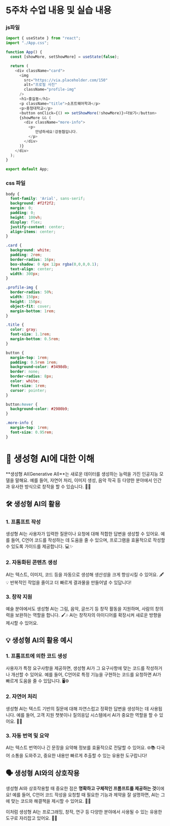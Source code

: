 # 5주차 수업 내용 및 실습 내용
### js파일
```js
import { useState } from "react";
import "./App.css";

function App() {
  const [showMore, setShowMore] = useState(false);

  return (
    <div className="card">
      <img
        src="https://via.placeholder.com/150"
        alt="프로필 사진"
        className="profile-img"
      />
      <h1>홍길동</h1>
      <p className="title">소프트웨어학과</p>
      <p>충청대학교</p>
      <button onClick={() => setShowMore(!showMore)}>더보기</button>
      {showMore && (
        <div className="more-info">
          <p>
             안녕하세요!강동협입니다.
          </p>
        </div>
      )}
    </div>
  );
}

export default App;
```
### css 파일
``` css
body {
  font-family: 'Arial', sans-serif;
  background: #f2f2f2;
  margin: 0;
  padding: 0;
  height: 100vh;
  display: flex;
  justify-content: center;
  align-items: center;
}

.card {
  background: white;
  padding: 2rem;
  border-radius: 16px;
  box-shadow: 0 4px 12px rgba(0,0,0,0.1);
  text-align: center;
  width: 300px;
}

.profile-img {
  border-radius: 50%;
  width: 150px;
  height: 150px;
  object-fit: cover;
  margin-bottom: 1rem;
}

.title {
  color: gray;
  font-size: 1.1rem;
  margin-bottom: 0.5rem;
}

button {
  margin-top: 1rem;
  padding: 0.5rem 1rem;
  background-color: #3498db;
  border: none;
  border-radius: 8px;
  color: white;
  font-size: 1rem;
  cursor: pointer;
}

button:hover {
  background-color: #2980b9;
}

.more-info {
  margin-top: 1rem;
  font-size: 0.95rem;
}
```
# 🤖 생성형 AI에 대한 이해

**생성형 AI(Generative AI)**는 새로운 데이터를 생성하는 능력을 가진 인공지능 모델을 말해요. 예를 들어, 자연어 처리, 이미지 생성, 음악 작곡 등 다양한 분야에서 인간과 유사한 방식으로 창작을 할 수 있습니다. 🎨🎶

## 🛠️ 생성형 AI의 활용

### 1. **프롬프트 작성**
생성형 AI는 사용자가 입력한 질문이나 요청에 대해 적합한 답변을 생성할 수 있어요. 예를 들어, C언어 코드를 작성하는 데 도움을 줄 수 있으며, 프로그램을 효율적으로 작성할 수 있도록 가이드를 제공합니다. 💻✨

### 2. **자동화된 콘텐츠 생성**
AI는 텍스트, 이미지, 코드 등을 자동으로 생성해 생산성을 크게 향상시킬 수 있어요. 🖋️💡 반복적인 작업을 줄이고 더 빠르게 결과물을 만들어낼 수 있답니다!

### 3. **창작 지원**
예술 분야에서도 생성형 AI는 그림, 음악, 글쓰기 등 창작 활동을 지원하며, 사람의 창의력을 보완하는 역할을 합니다. 🖌️🎶 AI는 창작자의 아이디어를 확장시켜 새로운 방향을 제시할 수 있어요.

## 💡 생성형 AI의 활용 예시

### 1. **프롬프트에 의한 코드 생성**
사용자가 특정 요구사항을 제공하면, 생성형 AI가 그 요구사항에 맞는 코드를 작성하거나 개선할 수 있어요. 예를 들어, C언어로 특정 기능을 구현하는 코드를 요청하면 AI가 빠르게 도움을 줄 수 있답니다. 🖥️⚙️

### 2. **자연어 처리**
생성형 AI는 텍스트 기반의 질문에 대해 자연스럽고 정확한 답변을 생성하는 데 사용됩니다. 예를 들어, 고객 지원 챗봇이나 질의응답 시스템에서 AI가 중요한 역할을 할 수 있어요. 💬🤖

### 3. **자동 번역 및 요약**
AI는 텍스트 번역이나 긴 문장을 요약해 정보를 효율적으로 전달할 수 있어요. 🌐📚 다국어 소통을 도와주고, 중요한 내용만 빠르게 추출할 수 있는 유용한 도구랍니다!

## 🗣️ 생성형 AI와의 상호작용

생성형 AI와 상호작용할 때 중요한 점은 **명확하고 구체적인 프롬프트를 제공하는 것**이에요! 예를 들어, C언어 코드 작성을 요청할 때 필요한 기능과 제약을 잘 설명하면, AI는 그에 맞는 코드와 해결책을 제시할 수 있어요. 📝💡

이처럼 생성형 AI는 프로그래밍, 창작, 연구 등 다양한 분야에서 사용될 수 있는 유용한 도구로 자리잡고 있어요. 🌟🎯

